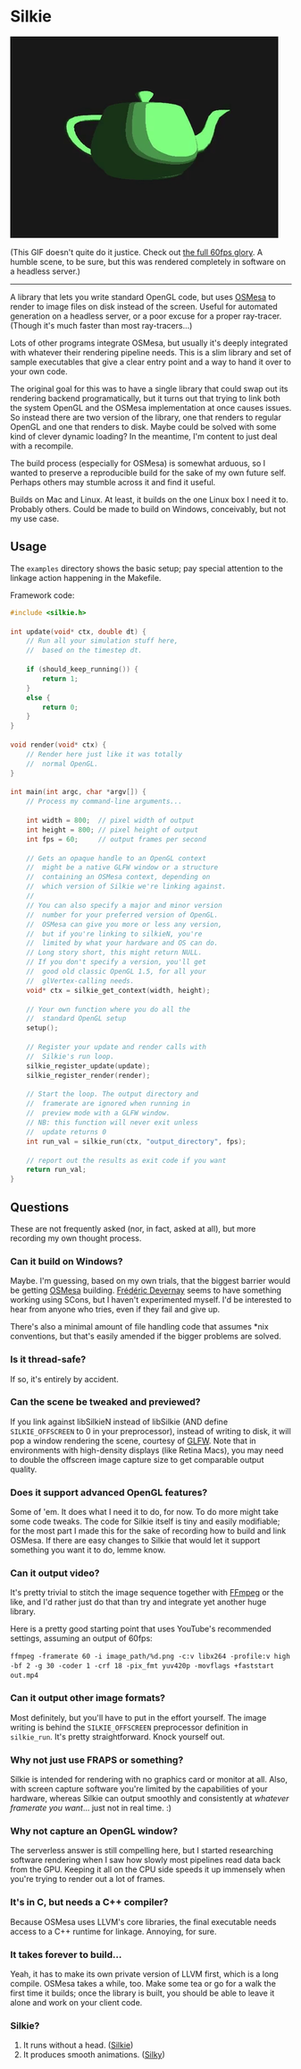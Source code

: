 # Silkie

![Animated gif](examples/demos/advanced.gif)

(This GIF doesn't quite do it justice. Check out [the full 60fps glory](https://youtu.be/FTQR54kOMtc). A humble scene, to be sure, but this was rendered completely in software on a headless server.)

---

A library that lets you write standard OpenGL code, but uses [OSMesa](https://www.mesa3d.org/osmesa.html) to render to image files on disk instead of the screen. Useful for automated generation on a headless server, or a poor excuse for a proper ray-tracer. (Though it's much faster than most ray-tracers...)

Lots of other programs integrate OSMesa, but usually it's deeply integrated with whatever their rendering pipeline needs. This is a slim library and set of sample executables that give a clear entry point and a way to hand it over to your own code. 

The original goal for this was to have a single library that could swap out its rendering backend programatically, but it turns out that trying to link both the system OpenGL and the OSMesa implementation at once causes issues. So instead there are two version of the library, one that renders to regular OpenGL and one that renders to disk. Maybe could be solved with some kind of clever dynamic loading? In the meantime, I'm content to just deal with a recompile. 

The build process (especially for OSMesa) is somewhat arduous, so I wanted to preserve a reproducible build for the sake of my own future self. Perhaps others may stumble across it and find it useful. 

Builds on Mac and Linux. At least, it builds on the one Linux box I need it to. Probably others. Could be made to build on Windows, conceivably, but not my use case. 

## Usage

The `examples` directory shows the basic setup; pay special attention to the linkage action happening in the Makefile. 

Framework code:

```c++
#include <silkie.h>

int update(void* ctx, double dt) {
    // Run all your simulation stuff here, 
    //  based on the timestep dt.

    if (should_keep_running()) {
        return 1;
    }
    else {
        return 0;
    }
}

void render(void* ctx) {
    // Render here just like it was totally 
    //  normal OpenGL.
}

int main(int argc, char *argv[]) {
    // Process my command-line arguments...

    int width = 800;  // pixel width of output
    int height = 800; // pixel height of output
    int fps = 60;     // output frames per second

    // Gets an opaque handle to an OpenGL context
    //  might be a native GLFW window or a structure
    //  containing an OSMesa context, depending on 
    //  which version of Silkie we're linking against.
    //
    // You can also specify a major and minor version
    //  number for your preferred version of OpenGL.
    //  OSMesa can give you more or less any version,
    //  but if you're linking to silkieN, you're 
    //  limited by what your hardware and OS can do.
    // Long story short, this might return NULL. 
    // If you don't specify a version, you'll get
    //  good old classic OpenGL 1.5, for all your 
    //  glVertex-calling needs. 
    void* ctx = silkie_get_context(width, height);

    // Your own function where you do all the 
    //  standard OpenGL setup
    setup();

    // Register your update and render calls with 
    //  Silkie's run loop.
    silkie_register_update(update);
    silkie_register_render(render);

    // Start the loop. The output directory and 
    //  framerate are ignored when running in 
    //  preview mode with a GLFW window.
    // NB: this function will never exit unless 
    //  update returns 0
    int run_val = silkie_run(ctx, "output_directory", fps);

    // report out the results as exit code if you want
    return run_val;
}
```

## Questions

These are not frequently asked (nor, in fact, asked at all), but more recording my own thought process. 

### Can it build on Windows?
Maybe. I'm guessing, based on my own trials, that the biggest barrier would be getting [OSMesa](https://www.mesa3d.org/osmesa.html) building. [Frédéric Devernay](https://github.com/devernay/osmesa-install/) seems to have something working using SCons, but I haven't experimented myself. I'd be interested to hear from anyone who tries, even if they fail and give up. 

There's also a minimal amount of file handling code that assumes *nix conventions, but that's easily amended if the bigger problems are solved.

### Is it thread-safe?
If so, it's entirely by accident.

### Can the scene be tweaked and previewed?
If you link against libSilkieN instead of libSilkie (AND define `SILKIE_OFFSCREEN` to 0 in your preprocessor), instead of writing to disk, it will pop a window rendering the scene, courtesy of [GLFW](http://www.glfw.org/). Note that in environments with high-density displays (like Retina Macs), you may need to double the offscreen image capture size to get comparable output quality. 

### Does it support advanced OpenGL features?
Some of 'em. It does what I need it to do, for now. To do more might take some code tweaks. The code for Silkie itself is tiny and easily modifiable; for the most part I made this for the sake of recording how to build and link OSMesa. If there are easy changes to Silkie that would let it support something you want it to do, lemme know. 

### Can it output video? 
It's pretty trivial to stitch the image sequence together with [FFmpeg](http://www.ffmpeg.org/) or the like, and I'd rather just do that than try and integrate yet another huge library. 

Here is a pretty good starting point that uses YouTube's recommended settings, assuming an output of 60fps:

`ffmpeg -framerate 60 -i image_path/%d.png -c:v libx264 -profile:v high -bf 2 -g 30 -coder 1 -crf 18 -pix_fmt yuv420p -movflags +faststart out.mp4`

### Can it output other image formats? 
Most definitely, but you'll have to put in the effort yourself. The image writing is behind the `SILKIE_OFFSCREEN` preprocessor definition in `silkie_run`. It's pretty straightforward. Knock yourself out. 

### Why not just use FRAPS or something?
Silkie is intended for rendering with no graphics card or monitor at all. Also, with screen capture software you're limited by the capabilities of your hardware, whereas Silkie can output smoothly and consistently at *whatever framerate you want*... just not in real time. :) 

### Why not capture an OpenGL window?
The serverless answer is still compelling here, but I started researching software rendering when I saw how slowly most pipelines read data back from the GPU. Keeping it all on the CPU side speeds it up immensely when you're trying to render out a lot of frames.

### It's in C, but needs a C++ compiler?
Because OSMesa uses LLVM's core libraries, the final executable needs access to a C++ runtime for linkage. Annoying, for sure. 

### It takes forever to build...
Yeah, it has to make its own private version of LLVM first, which is a long compile. OSMesa takes a while, too. Make some tea or go for a walk the first time it builds; once the library is built, you should be able to leave it alone and work on your client code.

### Silkie?
1. It runs without a head. ([Silkie](https://en.wikipedia.org/wiki/Silkie))
2. It produces smooth animations. ([Silky](https://www.merriam-webster.com/dictionary/silky))

